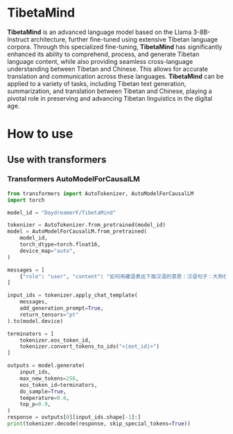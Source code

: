 # TibetaMind
**TibetaMind** is an advanced language model based on the Llama 3-8B-Instruct architecture, further fine-tuned using extensive Tibetan language corpora. Through this specialized fine-tuning, **TibetaMind** has significantly enhanced its ability to comprehend, process, and generate Tibetan language content, while also providing seamless cross-language understanding between Tibetan and Chinese. This allows for accurate translation and communication across these languages. **TibetaMind** can be applied to a variety of tasks, including Tibetan text generation, summarization, and translation between Tibetan and Chinese, playing a pivotal role in preserving and advancing Tibetan linguistics in the digital age.

# How to use
## Use with transformers
### Transformers AutoModelForCausalLM
```python
from transformers import AutoTokenizer, AutoModelForCausalLM
import torch

model_id = "DaydreamerF/TibetaMind"

tokenizer = AutoTokenizer.from_pretrained(model_id)
model = AutoModelForCausalLM.from_pretrained(
    model_id,
    torch_dtype=torch.float16,
    device_map="auto",
)

messages = [
    {"role": "user", "content": "如何用藏语表达下面汉语的意思：汉语句子：大狗在楼里不好养。"},
]

input_ids = tokenizer.apply_chat_template(
    messages,
    add_generation_prompt=True,
    return_tensors="pt"
).to(model.device)

terminators = [
    tokenizer.eos_token_id,
    tokenizer.convert_tokens_to_ids("<|eot_id|>")
]

outputs = model.generate(
    input_ids,
    max_new_tokens=256,
    eos_token_id=terminators,
    do_sample=True,
    temperature=0.6,
    top_p=0.9,
)
response = outputs[0][input_ids.shape[-1]:]
print(tokenizer.decode(response, skip_special_tokens=True))
```
